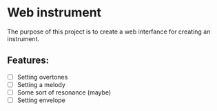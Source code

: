 # Web instrument

The purpose of this project is to create a web interfance for creating an instrument.

## Features:

- [ ] Setting overtones
- [ ] Setting a melody
- [ ] Some sort of resonance (maybe)
- [ ] Setting envelope
